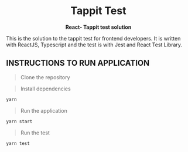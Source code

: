 <p align="center">
  <h1 align="center">
  Tappit Test
  </h1>
</p>

<p align="center">
  <b>
  React- Tappit test solution
  </b><br>
</p>

This is the solution to the tappit test for frontend developers. It is written with ReactJS, Typescript and the test is with Jest and React Test Library.

## INSTRUCTIONS TO RUN APPLICATION

> Clone the repository

> Install dependencies

```bash
yarn
```

> Run the application

```bash
yarn start
```

> Run the test

```bash
yarn test
```
